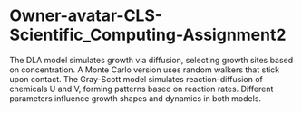 # Owner-avatar-CLS-Scientific_Computing-Assignment2
The DLA model simulates growth via diffusion, selecting growth sites based on concentration. A Monte Carlo version uses random walkers that stick upon contact. The Gray-Scott model simulates reaction-diffusion of chemicals U and V, forming patterns based on reaction rates. Different parameters influence growth shapes and dynamics in both models.
